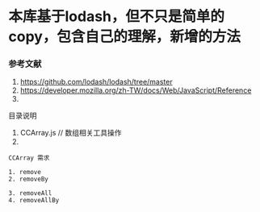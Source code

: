 
# 本库基于lodash，但不只是简单的copy，包含自己的理解，新增的方法
### 参考文献
1. https://github.com/lodash/lodash/tree/master
2. https://developer.mozilla.org/zh-TW/docs/Web/JavaScript/Reference
3. 


目录说明
1. CCArray.js  // 数组相关工具操作
2. 


```
CCArray 需求

1. remove
2. removeBy

3. removeAll
4. removeAllBy




```









